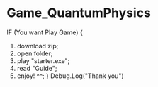 # Game_QuantumPhysics
IF (You want Play Game)
{
1. download zip;
2. open folder;
3. play "starter.exe";
4. read "Guide";
5. enjoy! ^^;
}
Debug.Log("Thank you")
